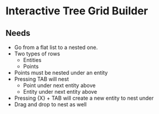 # Interactive Tree Grid Builder

## Needs

* Go from a flat list to a nested one.
* Two types of rows
    * Entities
    * Points
* Points must be nested under an entity
* Pressing TAB will nest
    * Point under next entity above
    * Entity under next entity above
* Pressing {X} + TAB will create a new entity to nest under
* Drag and drop to nest as well